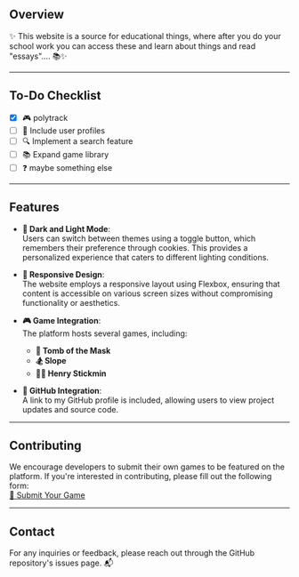 ## Overview

✨ This website is a source for educational things, where after you do your 
school work you can access these and learn about things and read "essays".... 📚✨

---

## To-Do Checklist

- [x] 🎮 polytrack
- [ ] 👤 Include user profiles
- [ ] 🔍 Implement a search feature
- [ ] 📚 Expand game library
- [ ] ❓ maybe something else

---

## Features

- **🌙 Dark and Light Mode**:  
  Users can switch between themes using a toggle button, which remembers 
  their preference through cookies. This provides a personalized experience 
  that caters to different lighting conditions.

- **📱 Responsive Design**:  
  The website employs a responsive layout using Flexbox, ensuring that 
  content is accessible on various screen sizes without compromising 
  functionality or aesthetics.

- **🎮 Game Integration**:  
  The platform hosts several games, including:
  - **🏺 Tomb of the Mask**
  - **🏂 Slope**
  - **🕵️‍♂️ Henry Stickmin**

- **🐙 GitHub Integration**:  
  A link to my GitHub profile is included, allowing users to view project 
  updates and source code.

---

## Contributing

We encourage developers to submit their own games to be featured on the 
platform. If you're interested in contributing, please fill out the 
following form:  
[📝 Submit Your Game](https://docs.google.com/forms/d/e/1FAIpQLSeVYRQl_m8dSMjxl5TwC2O2BjJJemGjpolScDEFAm_XMNLBMA/viewform)

---

## Contact

For any inquiries or feedback, please reach out through the GitHub 
repository's issues page. 📬
